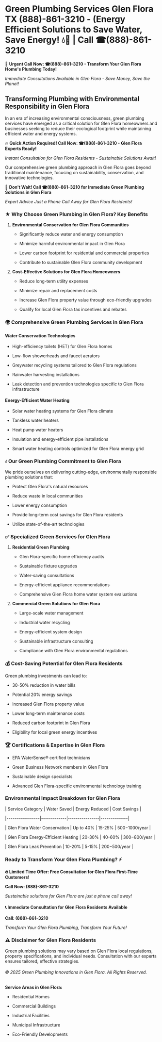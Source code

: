 # Green Plumbing Services Glen Flora TX (888)-861-3210 - (Energy Efficient Solutions to Save Water, Save Energy! 💧🌿 | Call ☎(888)-861-3210

🚨 **Urgent Call Now: ☎(888)-861-3210 - Transform Your Glen Flora Home's Plumbing Today!**
*Immediate Consultations Available in Glen Flora - Save Money, Save the Planet!*

## Transforming Plumbing with Environmental Responsibility in Glen Flora

In an era of increasing environmental consciousness, green plumbing services have emerged as a critical solution for Glen Flora homeowners and businesses seeking to reduce their ecological footprint while maintaining efficient water and energy systems. 

🔥 **Quick Action Required! Call Now: ☎(888)-861-3210 - Glen Flora Experts Ready!**
*Instant Consultation for Glen Flora Residents - Sustainable Solutions Await!*

Our comprehensive green plumbing approach in Glen Flora goes beyond traditional maintenance, focusing on sustainability, conservation, and innovative technologies.

🚨 **Don't Wait! Call ☎(888)-861-3210 for Immediate Green Plumbing Solutions in Glen Flora**
*Expert Advice Just a Phone Call Away for Glen Flora Residents!*

### ★ Why Choose Green Plumbing in Glen Flora? Key Benefits

1. **Environmental Conservation for Glen Flora Communities** 
   - Significantly reduce water and energy consumption
   - Minimize harmful environmental impact in Glen Flora
   - Lower carbon footprint for residential and commercial properties
   - Contribute to sustainable Glen Flora community development

2. **Cost-Effective Solutions for Glen Flora Homeowners** 
   - Reduce long-term utility expenses
   - Minimize repair and replacement costs
   - Increase Glen Flora property value through eco-friendly upgrades
   - Qualify for local Glen Flora tax incentives and rebates

### 🌍 Comprehensive Green Plumbing Services in Glen Flora

#### Water Conservation Technologies
- High-efficiency toilets (HET) for Glen Flora homes
- Low-flow showerheads and faucet aerators
- Greywater recycling systems tailored to Glen Flora regulations
- Rainwater harvesting installations
- Leak detection and prevention technologies specific to Glen Flora infrastructure

#### Energy-Efficient Water Heating
- Solar water heating systems for Glen Flora climate
- Tankless water heaters
- Heat pump water heaters
- Insulation and energy-efficient pipe installations
- Smart water heating controls optimized for Glen Flora energy grid

### 💧 Our Green Plumbing Commitment to Glen Flora

We pride ourselves on delivering cutting-edge, environmentally responsible plumbing solutions that:
- Protect Glen Flora's natural resources
- Reduce waste in local communities
- Lower energy consumption
- Provide long-term cost savings for Glen Flora residents
- Utilize state-of-the-art technologies

### ✅ Specialized Green Services for Glen Flora

1. **Residential Green Plumbing**
   - Glen Flora-specific home efficiency audits
   - Sustainable fixture upgrades
   - Water-saving consultations
   - Energy-efficient appliance recommendations
   - Comprehensive Glen Flora home water system evaluations

2. **Commercial Green Solutions for Glen Flora**
   - Large-scale water management
   - Industrial water recycling
   - Energy-efficient system design
   - Sustainable infrastructure consulting
   - Compliance with Glen Flora environmental regulations

### 💰 Cost-Saving Potential for Glen Flora Residents

Green plumbing investments can lead to:
- 30-50% reduction in water bills
- Potential 20% energy savings
- Increased Glen Flora property value
- Lower long-term maintenance costs
- Reduced carbon footprint in Glen Flora
- Eligibility for local green energy incentives

### 🏆 Certifications & Expertise in Glen Flora

- EPA WaterSense® certified technicians
- Green Business Network members in Glen Flora
- Sustainable design specialists
- Advanced Glen Flora-specific environmental technology training

### Environmental Impact Breakdown for Glen Flora

| Service Category | Water Saved | Energy Reduced | Cost Savings |
|-----------------|-------------|----------------|--------------|
| Glen Flora Water Conservation | Up to 40% | 15-25% | $500-$1000/year |
| Glen Flora Energy-Efficient Heating | 20-30% | 40-60% | $300-$800/year |
| Glen Flora Leak Prevention | 10-20% | 5-15% | $200-$500/year |

### Ready to Transform Your Glen Flora Plumbing? ⚡

**🔥 Limited Time Offer: Free Consultation for Glen Flora First-Time Customers!**

**Call Now: (888)-861-3210**
*Sustainable solutions for Glen Flora are just a phone call away!*

#### 📞 Immediate Consultation for Glen Flora Residents Available

**Call: (888)-861-3210**
*Transform Your Glen Flora Plumbing, Transform Your Future!*

### ⚠️ Disclaimer for Glen Flora Residents

Green plumbing solutions may vary based on Glen Flora local regulations, property specifications, and individual needs. Consultation with our experts ensures tailored, effective strategies.

###### © 2025 Green Plumbing Innovations in Glen Flora. All Rights Reserved.

**Service Areas in Glen Flora:** 
- Residential Homes
- Commercial Buildings
- Industrial Facilities
- Municipal Infrastructure
- Eco-Friendly Developments